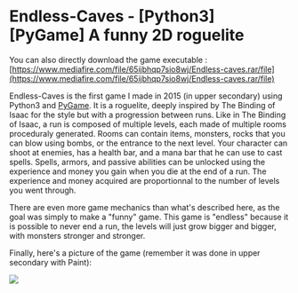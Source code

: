 # Endless-Caves - [Python3][PyGame] A funny 2D roguelite

You can also directly download the game executable : [https://www.mediafire.com/file/65ijbhqp7sio8wj/Endless-caves.rar/file](https://www.mediafire.com/file/65ijbhqp7sio8wj/Endless-caves.rar/file)

Endless-Caves is the first game I made in 2015 (in upper secondary) using Python3 and [PyGame](https://www.pygame.org/news). It is a roguelite, deeply inspired by The Binding of Isaac for the style but with a progression between runs. Like in The Binding of Isaac, a run is composed of multiple levels, each made of multiple rooms proceduraly generated. Rooms can contain items, monsters, rocks that you can blow using bombs, or the entrance to the next level. Your character can shoot at enemies, has a health bar, and a mana bar that he can use to cast spells. Spells, armors, and passive abilities can be unlocked using the experience and money you gain when you die at the end of a run. The experience and money acquired are proportionnal to the number of levels you went through.

There are even more game mechanics than what's described here, as the goal was simply to make a "funny" game. This game is "endless" because it is possible to never end a run, the levels will just grow bigger and bigger, with monsters stronger and stronger.

Finally, here's a picture of the game (remember it was done in upper secondary with Paint):

![](https://mpelegrin.hd.free.fr/images/videogames/screenshot-endless-caves.png)
